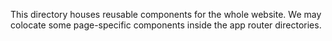This directory houses reusable components for the whole website. We may
colocate some page-specific components inside the app router directories.
